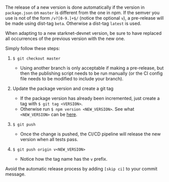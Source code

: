 The release of a new version is done automatically if the version in `package.json` on `master` is different from the one in npm. If the semver you use is not of the form `/v?[0-9.]+$/` (notice the optional `v`), a pre-release will be made using dist-tag `beta`. Otherwise a dist-tag `latest` is used.

When adapting to a new starknet-devnet version, be sure to have replaced all occurrences of the previous version with the new one.

Simply follow these steps:

1. `$ git checkout master`

    - Using another branch is only acceptable if making a pre-release, but then the publishing script needs to be run manually (or the CI config file needs to be modified to include your branch).

2. Update the package version and create a git tag

    - If the package version has already been incremented, just create a tag with `$ git tag <VERSION>`.
    - Otherwise run `$ npm version <NEW_VERSION>`. See what `<NEW_VERSION>` can be [here](https://docs.npmjs.com/cli/v8/commands/npm-version).

3. `$ git push`

    - Once the change is pushed, the CI/CD pipeline will release the new version when all tests pass.

4. `$ git push origin v<NEW_VERSION>`

    - Notice how the tag name has the `v` prefix.

Avoid the automatic release process by adding `[skip ci]` to your commit message.
